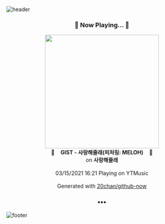 ![header](https://capsule-render.vercel.app/api?type=wave&height=170&section=header&text=Hi.%20I'm%20SHIFT&fontColor=090707&fontAlignX=45&fontAlignY=65&fontSize=100)

<h3 align="center">🎵 Now Playing... 🎵</h3>
<p align="center">
  <a href="https://music.youtube.com/watch?v=NV2Dlbg_F_E">
    <img width="300" src="https://lh3.googleusercontent.com/M21Tzzxp57ziZMaRI_G9vNjwFyyqbG6928DzT_DPvcbutGQGHLIMt3xJWHnGLx9UbIgAOE2fm1fqqNO0">
  </a>
  <br>
  🎵&nbsp&nbsp&nbsp <b>GIST - 사랑해줄래(피처링: MELOH)</b> &nbsp&nbsp&nbsp🎵
  <br>
  on <b>사랑해줄래</b>
  
  <br />
  <br />
  03/15/2021 16:21 Playing on YTMusic
  <br />
  <br />
  Generated with <a href="https://github.com/20chan/github-now">20chan/github-now</a>
</p>

<h3 align="center">•••</h3>

![footer](https://capsule-render.vercel.app/api?type=wave&height=150&section=footer)
